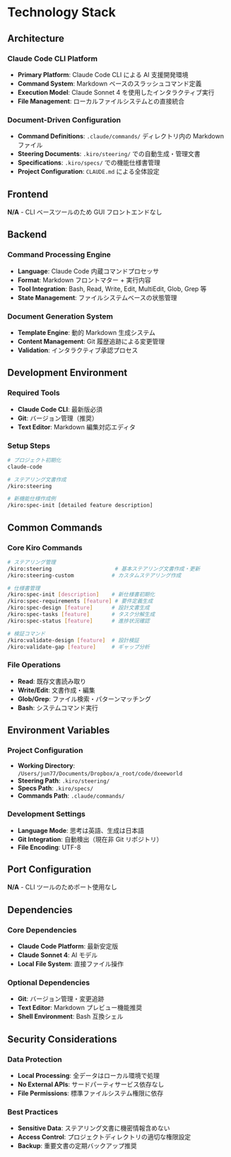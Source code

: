 # Technology Stack

## Architecture

### Claude Code CLI Platform
- **Primary Platform**: Claude Code CLI による AI 支援開発環境
- **Command System**: Markdown ベースのスラッシュコマンド定義
- **Execution Model**: Claude Sonnet 4 を使用したインタラクティブ実行
- **File Management**: ローカルファイルシステムとの直接統合

### Document-Driven Configuration
- **Command Definitions**: `.claude/commands/` ディレクトリ内の Markdown ファイル
- **Steering Documents**: `.kiro/steering/` での自動生成・管理文書
- **Specifications**: `.kiro/specs/` での機能仕様書管理
- **Project Configuration**: `CLAUDE.md` による全体設定

## Frontend

**N/A** - CLI ベースツールのため GUI フロントエンドなし

## Backend

### Command Processing Engine
- **Language**: Claude Code 内蔵コマンドプロセッサ
- **Format**: Markdown フロントマター + 実行内容
- **Tool Integration**: Bash, Read, Write, Edit, MultiEdit, Glob, Grep 等
- **State Management**: ファイルシステムベースの状態管理

### Document Generation System
- **Template Engine**: 動的 Markdown 生成システム
- **Content Management**: Git 履歴追跡による変更管理
- **Validation**: インタラクティブ承認プロセス

## Development Environment

### Required Tools
- **Claude Code CLI**: 最新版必須
- **Git**: バージョン管理（推奨）
- **Text Editor**: Markdown 編集対応エディタ

### Setup Steps
```bash
# プロジェクト初期化
claude-code

# ステアリング文書作成
/kiro:steering

# 新機能仕様作成例
/kiro:spec-init [detailed feature description]
```

## Common Commands

### Core Kiro Commands
```bash
# ステアリング管理
/kiro:steering                    # 基本ステアリング文書作成・更新
/kiro:steering-custom            # カスタムステアリング作成

# 仕様書管理
/kiro:spec-init [description]    # 新仕様書初期化
/kiro:spec-requirements [feature] # 要件定義生成
/kiro:spec-design [feature]      # 設計文書生成
/kiro:spec-tasks [feature]       # タスク分解生成
/kiro:spec-status [feature]      # 進捗状況確認

# 検証コマンド
/kiro:validate-design [feature]  # 設計検証
/kiro:validate-gap [feature]     # ギャップ分析
```

### File Operations
- **Read**: 既存文書読み取り
- **Write/Edit**: 文書作成・編集
- **Glob/Grep**: ファイル検索・パターンマッチング
- **Bash**: システムコマンド実行

## Environment Variables

### Project Configuration
- **Working Directory**: `/Users/jun77/Documents/Dropbox/a_root/code/dxeeworld`
- **Steering Path**: `.kiro/steering/`
- **Specs Path**: `.kiro/specs/`
- **Commands Path**: `.claude/commands/`

### Development Settings
- **Language Mode**: 思考は英語、生成は日本語
- **Git Integration**: 自動検出（現在非 Git リポジトリ）
- **File Encoding**: UTF-8

## Port Configuration

**N/A** - CLI ツールのためポート使用なし

## Dependencies

### Core Dependencies
- **Claude Code Platform**: 最新安定版
- **Claude Sonnet 4**: AI モデル
- **Local File System**: 直接ファイル操作

### Optional Dependencies
- **Git**: バージョン管理・変更追跡
- **Text Editor**: Markdown プレビュー機能推奨
- **Shell Environment**: Bash 互換シェル

## Security Considerations

### Data Protection
- **Local Processing**: 全データはローカル環境で処理
- **No External APIs**: サードパーティサービス依存なし
- **File Permissions**: 標準ファイルシステム権限に依存

### Best Practices
- **Sensitive Data**: ステアリング文書に機密情報含めない
- **Access Control**: プロジェクトディレクトリの適切な権限設定
- **Backup**: 重要文書の定期バックアップ推奨